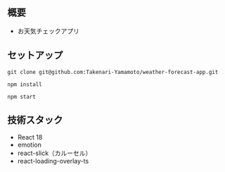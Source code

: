 ## 概要
- お天気チェックアプリ

## セットアップ

```
git clone git@github.com:Takenari-Yamamoto/weather-forecast-app.git
```

```
npm install
```

```
npm start
```

## 技術スタック

- React 18
- emotion
- react-slick（カルーセル）
- react-loading-overlay-ts
